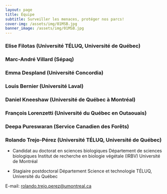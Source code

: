 ```yaml
---
layout: page
title: Équipe
subtitle: Surveiller les menaces, protéger nos parcs!
cover-img: /assets/img/01MSB.jpg
banner_image: /assets/img/01MSB.jpg
---
```


### Elise Filotas (Université TÉLUQ, Université de Québec)

### Marc-André Villard (Sépaq)

### Emma Despland (Université Concordia)

### Louis Bernier (Université Laval)

### Daniel Kneeshaw (Université de Québec à Montréal)

### François Lorenzetti (Université du Québec en Outaouais)

### Deepa Pureswaran (Service Canadien des Forêts)

### Rolando Trejo-Pérez (Université TÉLUQ, Université de Québec)

- Candidat au doctorat en sciences biologiques
Département de sciences biologiques
Institut de recherche en biologie végétale (IRBV)
Université de Montréal
 
- Stagiaire postdoctoral
Département Science et technologie
TÉLUQ, Université du Québec
 
E-mail: rolando.trejo.perez@umontreal.ca
